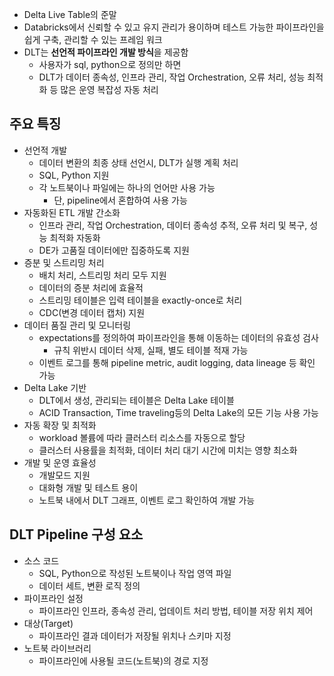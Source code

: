 - Delta Live Table의 준말
- Databricks에서 신뢰할 수 있고 유지 관리가 용이하며 테스트 가능한 파이프라인을 쉽게 구축, 관리할 수 있는 프레임 워크
- DLT는 **선언적 파이프라인 개발 방식**을 제공함
	- 사용자가 sql, python으로 정의만 하면
	- DLT가 데이터 종속성, 인프라 관리, 작업 Orchestration, 오류 처리, 성능 최적화 등 많은 운영 복잡성 자동 처리

## 주요 특징
- 선언적 개발
	- 데이터 변환의 최종 상태 선언시, DLT가 실행 계획 처리
	- SQL, Python 지원
	- 각 노트북이나 파일에는 하나의 언어만 사용 가능
		- 단, pipeline에서 혼합하여 사용 가능
- 자동화된 ETL 개발 간소화
	- 인프라 관리, 작업 Orchestration, 데이터 종속성 추적, 오류 처리 및 복구, 성능 최적화 자동화
	- DE가 고품질 데이터에만 집중하도록 지원
- 증분 및 스트리밍 처리
	- 배치 처리, 스트리밍 처리 모두 지원
	- 데이터의 증분 처리에 효율적
	- 스트리밍 테이블은 입력 테이블을 exactly-once로 처리
	- CDC(변경 데이터 캡처) 지원
- 데이터 품질 관리 및 모니터링
	- expectations를 정의하여 파이프라인을 통해 이동하는 데이터의 유효성 검사
		- 규칙 위반시 데이터 삭제, 실패, 별도 테이블 적재 가능
	- 이벤트 로그를 통해 pipeline metric, audit logging, data lineage 등 확인 가능
- Delta Lake 기반
	- DLT에서 생성, 관리되는 테이블은 Delta Lake 테이블
	- ACID Transaction, Time traveling등의 Delta Lake의 모든 기능 사용 가능
- 자동 확장 및 최적화
	- workload 볼륨에 따라 클러스터 리소스를 자동으로 할당
	- 클러스터 사용률을 최적화, 데이터 처리 대기 시간에 미치는 영향 최소화
- 개발 및 운영 효율성
	- 개발모드 지원
	- 대화형 개발 및 테스트 용이
	- 노트북 내에서 DLT 그래프, 이벤트 로그 확인하여 개발 가능

## DLT Pipeline 구성 요소
- 소스 코드
	- SQL, Python으로 작성된 노트북이나 작업 영역 파일
	- 데이터 세트, 변환 로직 정의
- 파이프라인 설정
	- 파이프라인 인프라, 종속성 관리, 업데이트 처리 방법, 테이블 저장 위치 제어
- 대상(Target)
	- 파이프라인 결과 데이터가 저장될 위치나 스키마 지정
- 노트북 라이브러리
	- 파이프라인에 사용될 코드(노트북)의 경로 지정